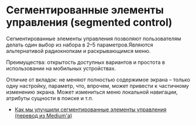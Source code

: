 # Cегментированные элементы управления (segmented control)

Сегментированные элементы управления позволяют пользователям делать один выбор из набора в 2–5 параметров.Являются альтернативой радиокнопкам и раскрывающимся меню.

Преимущества: открытость доступных вариантов и простота в использовании на мобильных устройствах.

Отличие от вкладок: не меняют полностью содержимое экрана –  только одну настройку, параметр, что, впрочем, может привести к частичному изменению экрана. Может измениться меню локальной навигации, атрибуты сущности в поиске и т.п.

- [Как мы улучшили сегментированные элементы управления (перевод из Medium'а)](https://ux.pub/kak-my-uluchshili-segmentirovannye-elementy-upravleniya-segmented-control/)
